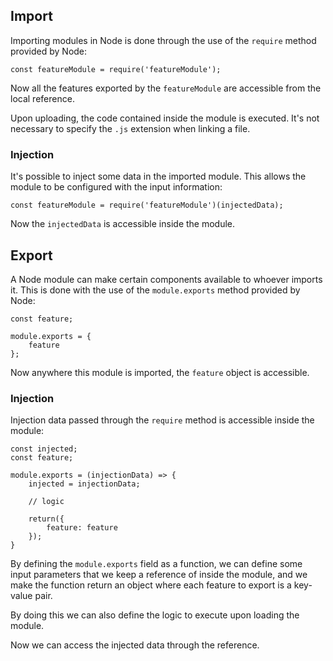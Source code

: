 ## Import
Importing modules in Node is done through the use of the `require` method provided by Node:
```Node
const featureModule = require('featureModule');
```
Now all the features exported by the `featureModule` are accessible from the local reference.

Upon uploading, the code contained inside the module is executed.
It's not necessary to specify the `.js` extension when linking a file.
### Injection
It's possible to inject some data in the imported module. This allows the module to be configured with the input information:
```Node
const featureModule = require('featureModule')(injectedData);
```
Now the `injectedData` is accessible inside the module.
## Export
A Node module can make certain components available to whoever imports it. This is done with the use of the `module.exports` method provided by Node:
```Node
const feature;

module.exports = {
	feature
};
```
Now anywhere this module is imported, the `feature` object is accessible.
### Injection
Injection data passed through the `require` method is accessible inside the module:
```Node
const injected;
const feature;

module.exports = (injectionData) => {
	injected = injectionData;
	
	// logic
	
	return({
		feature: feature
	});
}
```
By defining the `module.exports` field as a function, we can define some input parameters that we keep a reference of inside the module, and we make the function return an object where each feature to export is a key-value pair.

By doing this we can also define the logic to execute upon loading the module.

Now we can access the injected data through the reference.
